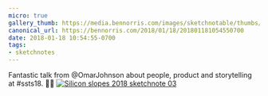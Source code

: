 ```yaml
---
micro: true
gallery_thumb: https://media.bennorris.com/images/sketchnotable/thumbs/silicon-slopes-2018-sketchnote-03.jpg
canonical_url: https://bennorris.com/2018/01/18/201801181054550700
date: 2018-01-18 10:54:55-0700
tags:
- sketchnotes
---
```


Fantastic talk from @OmarJohnson about people, product and storytelling at #ssts18. ✍🏼 [![Silicon slopes 2018 sketchnote 03](https://media.bennorris.com/images/sketchnotable/silicon-slopes-2018/silicon-slopes-2018-sketchnote-03.jpg)](https://media.bennorris.com/images/sketchnotable/silicon-slopes-2018/silicon-slopes-2018-sketchnote-03.jpg)